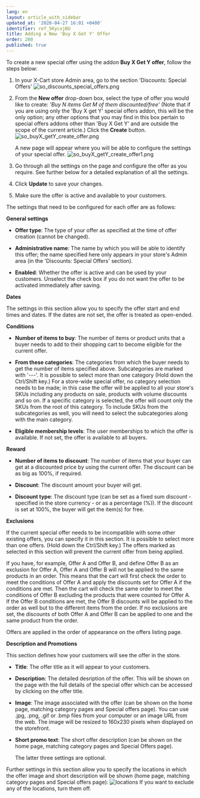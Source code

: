 ```yaml
---
lang: en
layout: article_with_sidebar
updated_at: '2020-04-27 16:01 +0400'
identifier: ref_5KycxjBU
title: Adding a New 'Buy X Get Y' Offer
order: 200
published: true
---
```

To create a new special offer using the addon **Buy X Get Y offer**, follow the steps below:

1. In your X-Cart store Admin area, go to the section 'Discounts: Special Offers'
   ![so_discounts_special_offers.png]({{site.baseurl}}/attachments/ref_5KycxjBU/so_discounts_special_offers.png)

2. From the **New offer** drop-down box, select the type of offer you would like to create: _'Buy N items Get M of them discounted/free'_ (Note that if you are using only the 'Buy X get Y' special offers addon, this will be the only option; any other options that you may find in this box pertain to special offers addons other than 'Buy X Get Y' and are outside the scope of the current article.)  Click the **Create** button.  
   ![so_buyX_getY_create_offer.png]({{site.baseurl}}/attachments/ref_5KycxjBU/so_buyX_getY_create_offer.png)
   
   A new page will appear where you will be able to configure the settings of your special offer. 
   ![so_buyX_getY_create_offer1.png]({{site.baseurl}}/attachments/ref_5KycxjBU/so_buyX_getY_create_offer1.png)
   
3. Go through all the settings on the page and configure the offer as you require. See further below for a detailed explanation of all the settings.
 
4. Click **Update** to save your changes. 

5. Make sure the offer is active and available to your customers. 

The settings that need to be configured for each offer are as follows:

**General settings**

* **Offer type**: The type of your offer as specified at the time of offer creation (cannot be changed).

* **Administrative name**: The name by which you will be able to identify this offer; the name specified here only appears in your store's Admin area (in the 'Discounts: Special Offers' section). 

* **Enabled**: Whether the offer is active and can be used by your customers. Unselect the check box if you do not want the offer to be activated immediately after saving.  

**Dates**

The settings in this section allow you to specify the offer start and end times and dates. If the dates are not set, the offer is treated as open-ended. 

**Conditions**

* **Number of items to buy**: The number of items or product units that a buyer needs to add to their shopping cart to become eligible for the current offer.

* **From these categories**: The categories from which the buyer needs to get the number of items specified above. Subcategories are marked with '---'. It is possible to select more than one category (Hold down the Ctrl/Shift key.)
For a store-wide special offer, no category selection needs to be made; in this case the offer will be applied to all your store's SKUs including any products on sale, products with volume discounts and so on. If a specific category is selected, the offer will count only the SKUs from the root of this category. To include SKUs from the subcategories as well, you will need to select the subcategories along with the main category.

* **Eligible membership levels**: The user memberships to which the offer is available. If not set, the offer is available to all buyers.

**Reward**

* **Number of items to discount**: The number of items that your buyer can get at a discounted price by using the current offer. The discount can be as big as 100%, if required. 

* **Discount**: The discount amount your buyer will get.

* **Discount type**: The discount type (can be set as a fixed sum discount - specified in the store currency - or as a percentage (%)). If the discount is set at 100%, the buyer will get the item(s) for free.

**Exclusions**

If the current special offer needs to be incompatible with some other existing offers, you can specify it in this section. It is possible to select more than one offers. (Hold down the Ctrl/Shift key.) The offers marked as selected in this section will prevent the current offer from being applied.

If you have, for example, Offer A and Offer B, and define Offer B as an exclusion for Offer A, Offer A and Offer B will not be applied to the same products in an order. This means that the cart will first check the order to meet the conditions of Offer A and apply the discounts set for Offer A if the conditions are met. Then the cart will check the same order to meet the conditions of Offer B excluding the products that were counted for Offer A. If the Offer B conditions are met, the Offer B discounts will be applied to the order as well but to the different items from the order. If no exclusions are set, the discounts of both Offer A and Offer B can be applied to one and the same product from the order. 

Offers are applied in the order of appearance on the offers listing page.


**Description and Promotions**

This section defines how your customers will see the offer in the store. 

* **Title**: The offer title as it will appear to your customers.

* **Description**: The detailed desription of the offer. This will be shown on the page with the full details of the special offer which can be accessed by clicking on the offer title.

* **Image**: The image associated with the offer (can be shown on the home page, matching category pages and Special offers page). You can use .jpg, .png, .gif or .bmp files from your computer or an image URL from the web. The image will be resized to 160x230 pixels when displayed on the storefront. 

* **Short promo text**: The short offer description (can be shown on the home page, matching category pages and Special Offers page).

   The latter three settings are optional. 

Further settings in this section allow you to specify the locations in which the offer image and short description will be shown (home page, matching category pages and Special offers page):
![locations]({{site.baseurl}}/attachments/display.png)
If you want to exclude any of the locations, turn them off.


